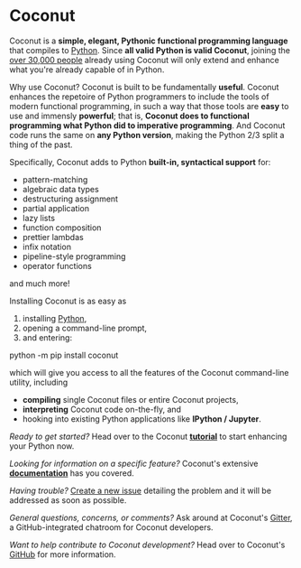# Coconut

Coconut is a **simple, elegant, Pythonic functional programming language** that compiles to [Python](https://www.python.org/). Since **all valid Python is valid Coconut**, joining the [over 30,000 people](http://pypi-ranking.info/module/coconut) already using Coconut will only extend and enhance what you're already capable of in Python.

Why use Coconut? Coconut is built to be fundamentally **useful**. Coconut enhances the repetoire of Python programmers to include the tools of modern functional programming, in such a way that those tools are **easy** to use and immensly **powerful**; that is, **Coconut does to functional programming what Python did to imperative programming**. And Coconut code runs the same on **any Python version**, making the Python 2/3 split a thing of the past.

Specifically, Coconut adds to Python **built-in, syntactical support** for:
- pattern-matching
- algebraic data types
- destructuring assignment
- partial application
- lazy lists
- function composition
- prettier lambdas
- infix notation
- pipeline-style programming
- operator functions

and much more!

Installing Coconut is as easy as

1. installing [Python](https://www.python.org/downloads/),
2. opening a command-line prompt,
3. and entering:

<div class="code-block">python -m pip install coconut</div>

which will give you access to all the features of the Coconut command-line utility, including
- **compiling** single Coconut files or entire Coconut projects,
- **interpreting** Coconut code on-the-fly, and
- hooking into existing Python applications like **IPython / Jupyter**.

_Ready to get started?_ Head over to the Coconut **[tutorial](http://coconut.readthedocs.org/en/master/HELP.html)** to start enhancing your Python now.

_Looking for information on a specific feature?_ Coconut's extensive **[documentation](http://coconut.readthedocs.org/en/master/DOCS.html)** has you covered.

_Having trouble?_ [Create a new issue](https://github.com/evhub/coconut/issues/new) detailing the problem and it will be addressed as soon as possible.

_General questions, concerns, or comments?_ Ask around at Coconut's [Gitter](https://gitter.im/evhub/coconut), a GitHub-integrated chatroom for Coconut developers.

_Want to help contribute to Coconut development?_ Head over to Coconut's [GitHub](https://github.com/evhub/coconut) for more information.



